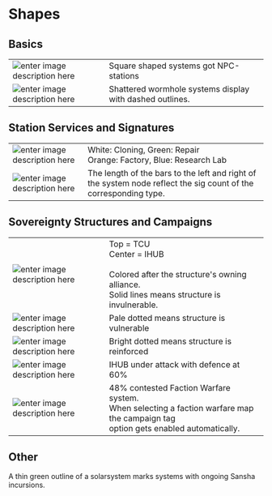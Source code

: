 # Shapes

## Basics
| |  |
|--|--|
| ![enter image description here](https://raw.githubusercontent.com/Risingson/eedocs/master/docs/images/shapes/shapes_01.png) | Square shaped systems got NPC-stations|
| ![enter image description here](https://raw.githubusercontent.com/Risingson/eedocs/master/docs/images/shapes/shapes_04.png) | Shattered wormhole systems display with dashed outlines. |

## Station Services and Signatures
| | |
|--|--|
| ![enter image description here](https://raw.githubusercontent.com/Risingson/eedocs/master/docs/images/shapes/shapes_02.png)| White: Cloning, Green: Repair<br>Orange: Factory, Blue: Research Lab|
|![enter image description here](https://raw.githubusercontent.com/Risingson/eedocs/master/docs/images/shapes/shapes_09.png)| The length of the bars to the left and right of the system node reflect the sig count of the corresponding type.|
 
## Sovereignty Structures and Campaigns
| | |
|--|--|
| ![enter image description here](https://raw.githubusercontent.com/Risingson/eedocs/master/docs/images/shapes/shapes_05.png) | Top = TCU<br>Center = IHUB<br><br>Colored after the structure's owning alliance.<br>Solid lines means structure is invulnerable. |
| ![enter image description here](https://raw.githubusercontent.com/Risingson/eedocs/master/docs/images/shapes/shapes_07.png) | Pale dotted means structure is vulnerable |
| ![enter image description here](https://raw.githubusercontent.com/Risingson/eedocs/master/docs/images/shapes/shapes_06.png) | Bright dotted means structure is reinforced |
| ![enter image description here](https://raw.githubusercontent.com/Risingson/eedocs/master/docs/images/shapes/shapes_08.png) |IHUB under attack with defence at 60% |
| ![enter image description here](https://raw.githubusercontent.com/Risingson/eedocs/master/docs/images/shapes/shapes_03.png) | 48% contested Faction Warfare system.<br>When selecting a faction warfare map the campaign tag<br>option gets enabled automatically. |

## Other
A thin green outline of a solarsystem marks systems with ongoing Sansha incursions.
<!--stackedit_data:
eyJoaXN0b3J5IjpbMTAzODc1MTcyNywtNjE1MjMyNzA4LDEyND
gwMzM2NDksMjA4NTUyNDIyNywzMDY4MTMzNDhdfQ==
-->